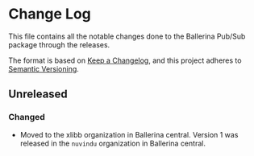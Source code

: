 # Change Log
This file contains all the notable changes done to the Ballerina Pub/Sub package through the releases.

The format is based on [Keep a Changelog](https://keepachangelog.com/en/1.0.0/), and this project adheres to [Semantic Versioning](https://semver.org/spec/v2.0.0.html).

## Unreleased

### Changed

- Moved to the xlibb organization in Ballerina central. Version 1 was released in the `nuvindu` organization in Ballerina central.
